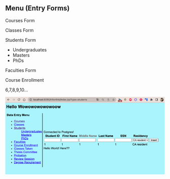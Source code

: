 ## Menu (Entry Forms)
Courses Form

Classes Form

Students Form
- Undergraduates
- Masters
- PhDs

Faculties Form

Course Enrollment

6,7,8,9,10...

![image](tritonlink1.0.png)